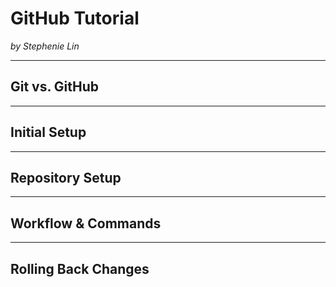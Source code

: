 # GitHub Tutorial

_by Stephenie Lin_

---
## Git vs. GitHub



---
## Initial Setup



---
## Repository Setup



---
## Workflow & Commands



---
## Rolling Back Changes